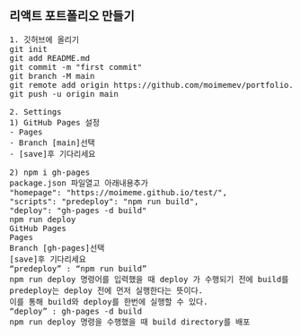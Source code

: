 ## 리액트 포트폴리오 만들기

<pre>
1. 깃허브에 올리기
git init
git add README.md
git commit -m "first commit"
git branch -M main
git remote add origin https://github.com/moimemev/portfolio.git
git push -u origin main

2. Settings
1) GitHub Pages 설정
- Pages
- Branch [main]선택
- [save]후 기다리세요

2) npm i gh-pages
package.json 파일열고 아래내용추가
"homepage": "https://moimeme.github.io/test/",
"scripts": "predeploy": "npm run build",
"deploy": "gh-pages -d build"
npm run deploy
GitHub Pages
Pages
Branch [gh-pages]선택
[save]후 기다리세요
“predeploy” : “npm run build”
npm run deploy 명령어를 입력했을 때 deploy 가 수행되기 전에 build를 한다.
predeploy는 deploy 전에 먼저 실행한다는 뜻이다.
이를 통해 build와 deploy를 한번에 실행할 수 있다.
“deploy” : gh-pages -d build
npm run deploy 명령을 수행했을 때 build directory를 배포
</pre>